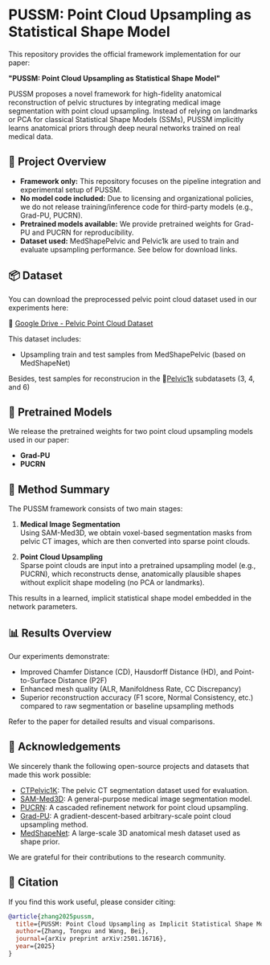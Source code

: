 # PUSSM: Point Cloud Upsampling as Statistical Shape Model

This repository provides the official framework implementation for our paper:

**"PUSSM: Point Cloud Upsampling as Statistical Shape Model"**

PUSSM proposes a novel framework for high-fidelity anatomical reconstruction of pelvic structures by integrating medical image segmentation with point cloud upsampling. Instead of relying on landmarks or PCA for classical Statistical Shape Models (SSMs), PUSSM implicitly learns anatomical priors through deep neural networks trained on real medical data.

## 🚀 Project Overview

- **Framework only:** This repository focuses on the pipeline integration and experimental setup of PUSSM.  
- **No model code included:** Due to licensing and organizational policies, we do not release training/inference code for third-party models (e.g., Grad-PU, PUCRN).
- **Pretrained models available:** We provide pretrained weights for Grad-PU and PUCRN for reproducibility.
- **Dataset used:** MedShapePelvic and Pelvic1k are used to train and evaluate upsampling performance. See below for download links.

## 📦 Dataset

You can download the preprocessed pelvic point cloud dataset used in our experiments here:

🔗 [Google Drive - Pelvic Point Cloud Dataset](https://drive.google.com/file/d/1UBheR2SPZ7sXDOUpO2b8WqLYXGWStC_B/view?usp=sharing)

This dataset includes:
- Upsampling train and test samples from MedShapePelvic (based on MedShapeNet)

Besides, test samples for reconstrucion in the 🔗[Pelvic1k](https://github.com/MIRACLE-Center/CTPelvic1K) subdatasets (3, 4, and 6) 

## 📂 Pretrained Models

We release the pretrained weights for two point cloud upsampling models used in our paper:

- **Grad-PU**
- **PUCRN**


## 🧠 Method Summary

The PUSSM framework consists of two main stages:

1. **Medical Image Segmentation**  
   Using SAM-Med3D, we obtain voxel-based segmentation masks from pelvic CT images, which are then converted into sparse point clouds.

2. **Point Cloud Upsampling**  
   Sparse point clouds are input into a pretrained upsampling model (e.g., PUCRN), which reconstructs dense, anatomically plausible shapes without explicit shape modeling (no PCA or landmarks).

This results in a learned, implicit statistical shape model embedded in the network parameters.

## 📊 Results Overview

Our experiments demonstrate:
- Improved Chamfer Distance (CD), Hausdorff Distance (HD), and Point-to-Surface Distance (P2F)
- Enhanced mesh quality (ALR, Manifoldness Rate, CC Discrepancy)
- Superior reconstruction accuracy (F1 score, Normal Consistency, etc.) compared to raw segmentation or baseline upsampling methods

Refer to the paper for detailed results and visual comparisons.

## 🙏 Acknowledgements

We sincerely thank the following open-source projects and datasets that made this work possible:

- [CTPelvic1K](https://github.com/MIRACLE-Center/CTPelvic1K): The pelvic CT segmentation dataset used for evaluation.
- [SAM-Med3D](https://github.com/uni-medical/SAM-Med3D): A general-purpose medical image segmentation model.
- [PUCRN](https://github.com/hikvision-research/3DVision): A cascaded refinement network for point cloud upsampling.
- [Grad-PU](https://github.com/yunhe20/Grad-PU): A gradient-descent-based arbitrary-scale point cloud upsampling method.
- [MedShapeNet](https://github.com/Jianningli/medshapenet-feedback): A large-scale 3D anatomical mesh dataset used as shape prior.

We are grateful for their contributions to the research community.

## 📄 Citation

If you find this work useful, please consider citing:

```bibtex
@article{zhang2025pussm,
  title={PUSSM: Point Cloud Upsampling as Implicit Statistical Shape Model},
  author={Zhang, Tongxu and Wang, Bei},
  journal={arXiv preprint arXiv:2501.16716},
  year={2025}
}
